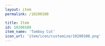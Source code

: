 ```yaml
---
layout: item
permalink: /10200108

title: Item
id: 10200108
item_name: 'Tomboy Cut'
icon_url: 'item/icon/customize/10200108.png'
---
```

